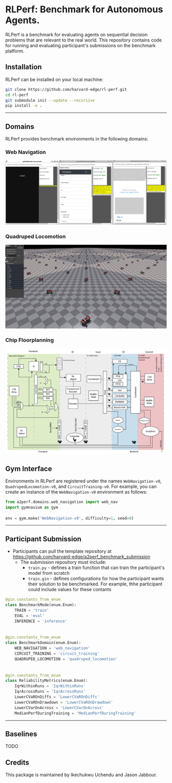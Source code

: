 # RLPerf: Benchmark for Autonomous Agents.

RLPerf is a benchmark for evaluating agents on sequential decision problems that are relevant to the real world. This
repository contains code for running and evaluating participant's submissions on the benchmark platform.

## Installation

RLPerf can be installed on your local machine:

```bash
git clone https://github.com/harvard-edge/rl-perf.git
cd rl-perf
git submodule init --update --recursive
pip install -e .
```

---

## Domains

RLPerf provides benchmark environments in the following domains:

### Web Navigation

![Three web navigation environments](media/gminiwob_scene.png)

### Quadruped Locomotion

![Simulated quadrupeds](media/locomotion_scene.png)

### Chip Floorplanning

![Chip floorplanning environment](media/ariane_scene.png)

## Gym Interface

Environments in RLPerf are registered under the names `WebNavigation-v0`, `QuadrupedLocomotion-v0`,
and `CircuitTraining-v0`. For example, you can create an instance of the `WebNavigation-v0` environment as follows:

```python
from a2perf.domains.web_navigation import web_nav
import gymnasium as gym

env = gym.make('WebNavigation-v0', difficulty=1, seed=0)
```

---

## Participant Submission

- Participants can pull the template repository at https://github.com/harvard-edge/a2perf_benchmark_submission
    - The submission repository must include:
        - `train.py` - defines a train function that can train the participant's model from scratch
        - `train.gin` - defines configurations for how the participant wants their solution to be benchmarked. For
          example, thhe participant could include values for these contants

```python
@gin.constants_from_enum
class BenchmarkMode(enum.Enum):
    TRAIN = 'train'
    EVAL = 'eval'
    INFERENCE = 'inference'


@gin.constants_from_enum
class BenchmarkDomain(enum.Enum):
    WEB_NAVIGATION = 'web_navigation'
    CIRCUIT_TRAINING = 'circuit_training'
    QUADRUPED_LOCOMOTION = 'quadruped_locomotion'


@gin.constants_from_enum
class ReliabilityMetrics(enum.Enum):
    IqrWithinRuns = 'IqrWithinRuns'
    IqrAcrossRuns = 'IqrAcrossRuns'
    LowerCVaROnDiffs = 'LowerCVaROnDiffs'
    LowerCVaROnDrawdown = 'LowerCVaROnDrawdown'
    LowerCVarOnAcross = 'LowerCVarOnAcross'
    MedianPerfDuringTraining = 'MedianPerfDuringTraining'

```

---

## Baselines

TODO

## Credits

This package is maintained by Ikechukwu Uchendu and Jason Jabbour.